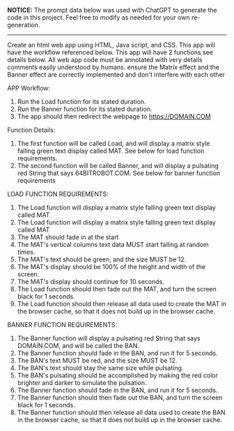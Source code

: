 **NOTICE:** The prompt data below was used with ChatGPT to generate the code in this project. Feel free to modify as needed for your own re-generation.

---

Create an html web app using HTML, Java script, and CSS. This app will have the workflow referenced below. This app will have 2 functions see details below. All web app code must be annotated with very details comments easily understood by humans. ensure the Matrix effect and the Banner effect are correctly implemented and don't interfere with each other

APP Workflow:

1.  Run the Load function for its stated duration.
2.  Run the Banner function for its stated duration.
3.  The app should then redirect the webpage to https://DOMAIN.COM

Function Details:

1.  The first function will be called Load, and will display a matrix style falling green text display called MAT. See below for load function requirements.
2.  The second function will be called Banner, and will display a pulsating red String that says 64BITROBOT.COM. See below for banner function requirements

LOAD FUNCTION REQUIREMENTS:

1.  The Load function will display a matrix style falling green text display called MAT
2.  The Load function will display a matrix style falling green text display called MAT
3.  The MAT should fade in at the start
4.  The MAT's vertical columns text data MUST start falling at random times.
5.  The MAT's text should be green, and the size MUST be 12.
6.  The MAT's display should be 100% of the height and width of the screen.
7.  The MAT's display should continue for 10 seconds.
8.  The Load function should then fade out the MAT, and turn the screen black for 1 seconds.
9.  The Load function should then release all data used to create the MAT in the browser cache, so that it does not build up in the browser cache.

BANNER FUNCTION REQUIREMENTS:

1.  The Banner function will display a pulsating red String that says DOMAIN.COM, and will be called the BAN.
2.  The Banner function should fade in the BAN, and run it for 5 seconds.
3.  The BAN's text MUST be red, and the size MUST be 12.
4.  The BAN's text should stay the same size while pulsating.
5.  The BAN's pulsating should be accomplished by making the red color brighter and darker to simulate the pulsation.
6.  The Banner function should fade in the BAN, and run it for 5 seconds.
7.  The Banner function should then fade out the BAN, and turn the screen black for 1 seconds.
8.  The Banner function should then release all data used to create the BAN in the browser cache, so that it does not build up in the browser cache.
